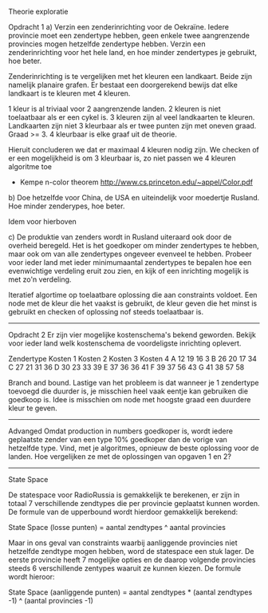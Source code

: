 
Theorie exploratie

Opdracht 1
a) Verzin een zenderinrichting voor de Oekraïne. Iedere provincie moet een zendertype hebben, geen enkele twee aangrenzende provincies mogen hetzelfde zendertype hebben. Verzin een zenderinrichting voor het hele land, en hoe minder zendertypes je gebruikt, hoe beter.

Zenderinrichting is te vergelijken met het kleuren een landkaart. Beide zijn namelijk planaire grafen. Er bestaat een doorgerekend bewijs dat elke landkaart is te kleuren met 4 kleuren.

1 kleur is al triviaal voor 2 aangrenzende landen.
2 kleuren is niet toelaatbaar als er een cykel is.
3 kleuren zijn al veel landkaarten te kleuren. Landkaarten zijn niet 3 kleurbaar als er twee punten zijn met oneven graad. Graad >= 3.
4 kleurbaar is elke graaf uit de theorie.

Hieruit concluderen we dat er maximaal 4 kleuren nodig zijn. We checken of er een mogelijkheid is om 3 kleurbaar is, zo niet passen we 4 kleuren algoritme toe

- Kempe n-color theorem http://www.cs.princeton.edu/~appel/Color.pdf


b) Doe hetzelfde voor China, de USA en uiteindelijk voor moedertje Rusland. Hoe minder zenderypes, hoe beter.

Idem voor hierboven

c) De produktie van zenders wordt in Rusland uiteraard ook door de overheid beregeld. Het is het goedkoper om minder zendertypes te hebben, maar ook om van alle zendertypes ongeveer evenveel te hebben. Probeer voor ieder land met ieder minimumaantal zendertypes te bepalen hoe een evenwichtige verdeling eruit zou zien, en kijk of een inrichting mogelijk is met zo'n verdeling.

Iteratief algortime op toelaatbare oplossing die aan constraints voldoet. Een node met de kleur die het vaakst is gebruikt, de kleur geven die het minst is gebruikt en checken of oplossing nof steeds toelaatbaar is.

----------------------------------------------------------------------------------------------------------------------------------------------

Opdracht 2
Er zijn vier mogelijke kostenschema's bekend geworden. Bekijk voor ieder land welk kostenschema de voordeligste inrichting oplevert.

Zendertype	Kosten 1	Kosten 2	Kosten 3	Kosten 4
    A      	  12	     19	       16	        3
    B	        26	     20	       17	       34
    C 	      27	     21	       31	       36
    D	        30	     23	       33	       39
    E	        37	     36	       36	       41
    F	        39	     37	       56	       43
    G	        41	     38	       57	       58

Branch and bound.
Lastige van het probleem is dat wanneer je 1 zendertype toevoegd die duurder is, je misschien heel vaak eentje kan gebruiken die goedkoop is.
Idee is misschien om node met hoogste graad een duurdere kleur te geven.

----------------------------------------------------------------------------------------------------------------------------------------------

Advanged
Omdat production in numbers goedkoper is, wordt iedere geplaatste zender van een type 10% goedkoper dan de vorige van hetzelfde type. Vind, met je algoritmes, opnieuw de beste oplossing voor de landen. Hoe vergelijken ze met de oplossingen van opgaven 1 en 2?

----------------------------------------------------------------------------------------------------------------------------------------------

State Space

De statespace voor RadioRussia is gemakkelijk te berekenen, er zijn in totaal 7 verschillende zendtypes die per provincie geplaatst kunnen worden. De formule van de upperbound wordt hierdoor gemakkelijk berekend:

State Space (losse punten) = aantal zendtypes ^ aantal provincies

Maar in ons geval van constraints waarbij aanliggende provincies niet hetzelfde zendtype mogen hebben, word de statespace een stuk lager. De eerste provincie heeft 7 mogelijke opties en de daarop volgende provincies steeds 6 verschillende zentypes waaruit ze kunnen kiezen. De  formule wordt hieroor:

State Space (aanliggende punten) =  aantal zendtypes * (aantal zendtypes -1) ^ (aantal provincies -1)
